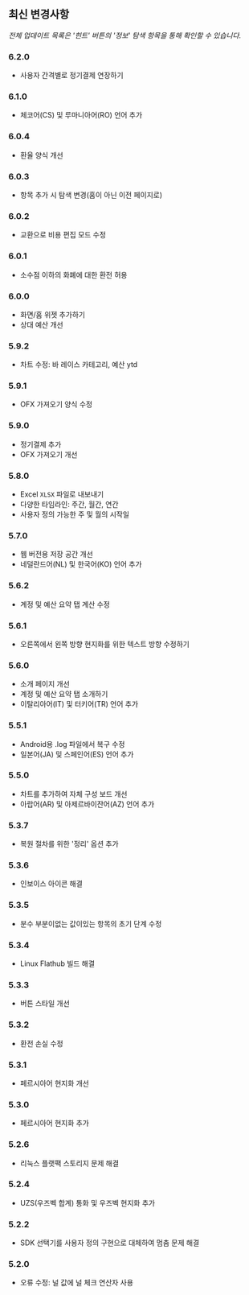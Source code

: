 ## 최신 변경사항

_전체 업데이트 목록은 '힌트' 버튼의 '정보' 탐색 항목을 통해 확인할 수 있습니다._

### 6.2.0
- 사용자 간격별로 정기결제 연장하기

### 6.1.0
- 체코어(CS) 및 루마니아어(RO) 언어 추가

### 6.0.4
- 환율 양식 개선

### 6.0.3
- 항목 추가 시 탐색 변경(홈이 아닌 이전 페이지로) 

### 6.0.2
- 교환으로 비용 편집 모드 수정

### 6.0.1
- 소수점 이하의 화폐에 대한 환전 허용

### 6.0.0
- 화면/홈 위젯 추가하기
- 상대 예산 개선

### 5.9.2
- 차트 수정: 바 레이스 카테고리, 예산 ytd

### 5.9.1
- OFX 가져오기 양식 수정

### 5.9.0
- 정기결제 추가
- OFX 가져오기 개선

### 5.8.0
- Excel `XLSX` 파일로 내보내기
- 다양한 타임라인: 주간, 월간, 연간
- 사용자 정의 가능한 주 및 월의 시작일

### 5.7.0
- 웹 버전용 저장 공간 개선
- 네덜란드어(NL) 및 한국어(KO) 언어 추가

### 5.6.2
- 계정 및 예산 요약 탭 계산 수정

### 5.6.1
- 오른쪽에서 왼쪽 방향 현지화를 위한 텍스트 방향 수정하기 

### 5.6.0
- 소개 페이지 개선
- 계정 및 예산 요약 탭 소개하기
- 이탈리아어(IT) 및 터키어(TR) 언어 추가

### 5.5.1
- Android용 .log 파일에서 복구 수정
- 일본어(JA) 및 스페인어(ES) 언어 추가 

### 5.5.0
- 차트를 추가하여 자체 구성 보드 개선
- 아랍어(AR) 및 아제르바이잔어(AZ) 언어 추가

### 5.3.7
- 복원 절차를 위한 '정리' 옵션 추가  

### 5.3.6
- 인보이스 아이콘 해결

### 5.3.5
- 분수 부분이없는 값이있는 항목의 초기 단계 수정

### 5.3.4
- Linux Flathub 빌드 해결

### 5.3.3
- 버튼 스타일 개선

### 5.3.2
- 환전 손실 수정

### 5.3.1
- 페르시아어 현지화 개선

### 5.3.0
- 페르시아어 현지화 추가

### 5.2.6
- 리눅스 플랫팩 스토리지 문제 해결

### 5.2.4
- UZS(우즈벡 합계) 통화 및 우즈벡 현지화 추가

### 5.2.2
- SDK 선택기를 사용자 정의 구현으로 대체하여 멈춤 문제 해결

### 5.2.0
- 오류 수정: 널 값에 널 체크 연산자 사용